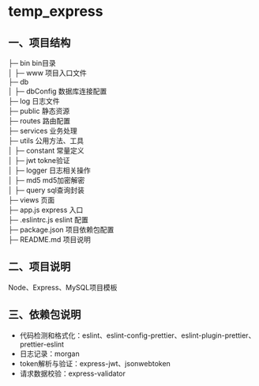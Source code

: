# temp_express
## 一、项目结构

├─ bin            bin目录    
│  ├─ www	        项目入口文件    
├─ db    
│  ├─ dbConfig    数据库连接配置    
├─ log		        日志文件    
├─ public		      静态资源    
├─ routes	        路由配置    
├─ services	      业务处理    
├─ utils	        公用方法、工具    
│  ├─ constant    常量定义    
│  ├─ jwt         tokne验证    
│  ├─ logger      日志相关操作    
│  ├─ md5         md5加密解密    
│  ├─ query       sql查询封装    
├─ views	        页面    
├─ app.js	        express 入口    
├─ .eslintrc.js	  eslint 配置    
├─ package.json	  项目依赖包配置    
├─ README.md	    项目说明    

## 二、项目说明
Node、Express、MySQL项目模板

## 三、依赖包说明
- 代码检测和格式化：eslint、eslint-config-prettier、eslint-plugin-prettier、prettier-eslint
- 日志记录：morgan
- token解析与验证：express-jwt、jsonwebtoken
- 请求数据校验：express-validator